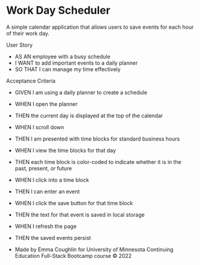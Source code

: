 # Work Day Scheduler

A simple calendar application that allows users to save events for each hour of their work day.


User Story
* AS AN employee with a busy schedule
* I WANT to add important events to a daily planner
* SO THAT I can manage my time effectively


Acceptance Criteria
* GIVEN I am using a daily planner to create a schedule
* WHEN I open the planner
* THEN the current day is displayed at the top of the calendar
* WHEN I scroll down
* THEN I am presented with time blocks for standard business hours
* WHEN I view the time blocks for that day
* THEN each time block is color-coded to indicate whether it is in the past, present, or future
* WHEN I click into a time block
* THEN I can enter an event
* WHEN I click the save button for that time block
* THEN the text for that event is saved in local storage
* WHEN I refresh the page
* THEN the saved events persist



* Made by Emma Coughlin for University of Minnesota Continuing Education Full-Stack Bootcamp course © 2022
